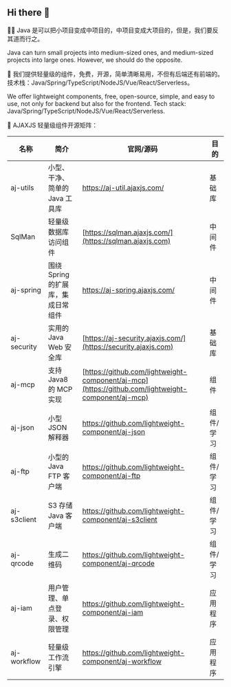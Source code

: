 ## Hi there 👋

🙋‍♀ Java 是可以把小项目变成中项目的，中项目变成大项目的，但是，我们要反其道而行之。

Java can turn small projects into medium-sized ones, and medium-sized projects into large ones. However, we should do the opposite.

🌈 我们提供轻量级的组件，免费，开源，简单清晰易用，不但有后端还有前端的。技术栈：Java/Spring/TypeScript/NodeJS/Vue/React/Serverless。

We offer lightweight components, free, open-source, simple, and easy to use, not only for backend but also for the frontend. Tech stack: Java/Spring/TypeScript/NodeJS/Vue/React/Serverless.

🍿 AJAXJS 轻量级组件开源矩阵：

|名称|简介|官网/源码|目的|
|----|--------|-------|------|
|aj-utils|小型、干净、简单的 Java 工具库|https://aj-util.ajaxjs.com/|基础库|
|SqlMan|轻量级数据库访问组件|[https://sqlman.ajaxjs.com/](https://sqlman.ajaxjs.com)|中间件|
|aj-spring|围绕 Spring 的扩展库，集成日常组件|https://aj-spring.ajaxjs.com/|中间件|
|aj-security|实用的 Java Web 安全库|[https://aj-security.ajaxjs.com/](https://security.ajaxjs.com)|基础库|
|aj-mcp|支持 Java8 的 MCP 实现|[https://github.com/lightweight-component/aj-mcp](https://github.com/lightweight-component/aj-mcp)|组件|
|aj-json|小型 JSON 解释器|https://github.com/lightweight-component/aj-json|组件/学习|
|aj-ftp|小型的 Java FTP 客户端|https://github.com/lightweight-component/aj-ftp|组件/学习|
|aj-s3client|S3 存储 Java 客户端|https://github.com/lightweight-component/aj-s3client|组件/学习|
|aj-qrcode|生成二维码|https://github.com/lightweight-component/aj-qrcode|组件/学习|
|aj-iam|用户管理、单点登录、权限管理|https://github.com/lightweight-component/aj-iam|应用程序|
|aj-workflow|轻量级工作流引擎|https://github.com/lightweight-component/aj-workflow|应用程序|

<!--

**Here are some ideas to get you started:**

🙋‍♀️ A short introduction - what is your organization all about?
🌈 Contribution guidelines - how can the community get involved?
👩‍💻 Useful resources - where can the community find your docs? Is there anything else the community should know?
🍿 Fun facts - what does your team eat for breakfast?
🧙 Remember, you can do mighty things with the power of [Markdown](https://docs.github.com/github/writing-on-github/getting-started-with-writing-and-formatting-on-github/basic-writing-and-formatting-syntax)
-->
